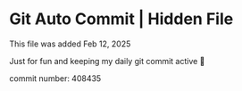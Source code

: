 # Git Auto Commit | Hidden File

This file was added Feb 12, 2025

Just for fun and keeping my daily git commit active 🤪

commit number: 408435
